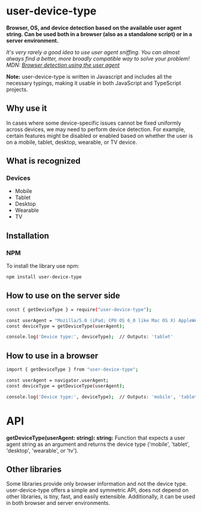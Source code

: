 # user-device-type

**Browser, OS, and device detection based on the available user agent string. Can be used both in a browser (also as a standalone script) or in a server environment.**

*It's very rarely a good idea to use user agent sniffing. You can almost always find a better, more broadly compatible way to solve your problem! MDN: [Browser detection using the user agent](https://developer.mozilla.org/en-US/docs/Web/HTTP/Browser_detection_using_the_user_agent)*

**Note:** user-device-type is written in Javascript and includes all the necessary typings, making it usable in both JavaScript and TypeScript projects.

## Why use it

In cases where some device-specific issues cannot be fixed uniformly across devices, we may need to perform device detection. For example, certain features might be disabled or enabled based on whether the user is on a mobile, tablet, desktop, wearable, or TV device.

## What is recognized

### Devices
- Mobile
- Tablet
- Desktop
- Wearable
- TV

## Installation

### NPM
To install the library use npm:

```sh
npm install user-device-type
```

## How to use on the server side
 
```sh
const { getDeviceType } = require("user-device-type");

const userAgent = "Mozilla/5.0 (iPad; CPU OS 6_0 like Mac OS X) AppleWebKit/536.26 (KHTML, like Gecko) Version/6.0 Mobile/10A5355d Safari/8536.25";
const deviceType = getDeviceType(userAgent);

console.log('Device type:', deviceType);  // Outputs: 'tablet'
```

## How to use in a browser
 
```sh
import { getDeviceType } from "user-device-type";

const userAgent = navigator.userAgent;
const deviceType = getDeviceType(userAgent);

console.log('Device type:', deviceType);  // Outputs: 'mobile', 'tablet', 'desktop', 'wearable', or 'tv'

```

# API

**getDeviceType(userAgent: string): string:** Function that expects a user agent string as an argument and returns the device type ('mobile', 'tablet', 'desktop', 'wearable', or 'tv').

## Other libraries

Some libraries provide only browser information and not the device type. user-device-type offers a simple and symmetric API, does not depend on other libraries, is tiny, fast, and easily extensible. Additionally, it can be used in both browser and server environments.


